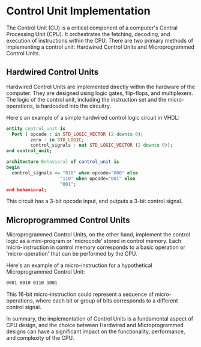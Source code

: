# Control Unit Implementation 

The Control Unit (CU) is a critical component of a computer's Central Processing Unit (CPU). It orchestrates the fetching, decoding, and execution of instructions within the CPU. There are two primary methods of implementing a control unit: Hardwired Control Units and Microprogrammed Control Units.

## Hardwired Control Units 

Hardwired Control Units are implemented directly within the hardware of the computer. They are designed using logic gates, flip-flops, and multiplexers. The logic of the control unit, including the instruction set and the micro-operations, is hardcoded into the circuitry.

Here's an example of a simple hardwired control logic circuit in VHDL:

```vhdl
entity control_unit is
  Port ( opcode : in STD_LOGIC_VECTOR (2 downto 0);
         zero : in STD_LOGIC;
         control_signals : out STD_LOGIC_VECTOR (2 downto 0));
end control_unit;

architecture Behavioral of control_unit is
begin
  control_signals <= "010" when opcode="000" else
                    "110" when opcode="001" else
                    "001";
end behavioral;
```

This circuit has a 3-bit opcode input, and outputs a 3-bit control signal.

## Microprogrammed Control Units

Microprogrammed Control Units, on the other hand, implement the control logic as a mini-program or 'microcode' stored in control memory. Each micro-instruction in control memory corresponds to a basic operation or 'micro-operation' that can be performed by the CPU.

Here's an example of a micro-instruction for a hypothetical Microprogrammed Control Unit:

```asm
0001 0010 0110 1001
```

This 16-bit micro-instruction could represent a sequence of micro-operations, where each bit or group of bits corresponds to a different control signal.

In summary, the implementation of Control Units is a fundamental aspect of CPU design, and the choice between Hardwired and Microprogrammed designs can have a significant impact on the functionality, performance, and complexity of the CPU.